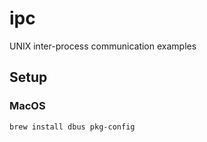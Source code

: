# ipc

UNIX inter-process communication examples

## Setup

### MacOS

```bash
brew install dbus pkg-config
```
